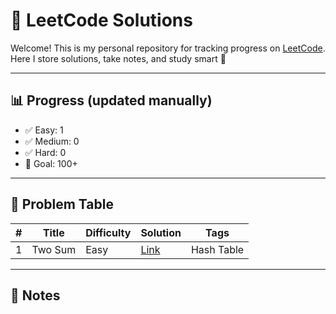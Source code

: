 # 🧠 LeetCode Solutions

Welcome! This is my personal repository for tracking progress on [LeetCode](https://leetcode.com/).
Here I store solutions, take notes, and study smart 💪

---

## 📊 Progress (updated manually)

- ✅ Easy: 1
- ✅ Medium: 0
- ✅ Hard: 0
- 🎯 Goal: 100+

---

## 📌 Problem Table

| #    | Title                  | Difficulty | Solution                             | Tags                |
|------|------------------------|------------|--------------------------------------|---------------------|
| 1    | Two Sum                | Easy       | [Link](easy/0001-two-sum.ts)         | Hash Table          |

---

## 📘 Notes
